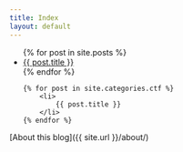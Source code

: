 ```yaml
---
title: Index
layout: default
---
```


<ul>
    {% for post in site.posts %}
        <li>
            <a href="{{ post.url }}">{{ post.title }}</a>
        </li>
    {% endfor %}

    {% for post in site.categories.ctf %}
        <li>
            {{ post.title }}
        </li>
    {% endfor %}
</ul>


[About this blog]({{ site.url }}/about/)
